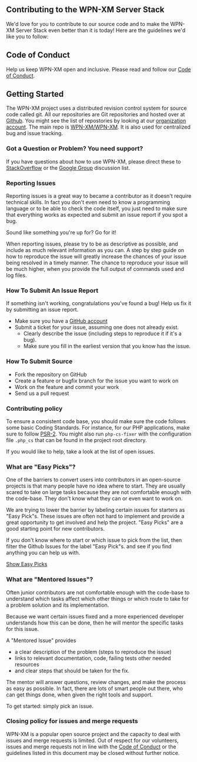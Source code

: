 ## Contributing to the WPN-XM Server Stack

We'd love for you to contribute to our source code and to make the WPN-XM Server Stack
even better than it is today! Here are the guidelines we'd like you to follow:

## Code of Conduct

Help us keep WPN-XM open and inclusive. Please read and follow our [Code of Conduct][conduct].

## Getting Started

The WPN-XM project uses a distributed revision control system for source code called git.
All our repositories are Git repositories and hosted over at [Github][github].
You might see the list of repostories by looking at our [organization account][github-org].
The main repo is [WPN-XM/WPN-XM][github-repo-wpnxm]. It is also used for centralized bug and issue tracking.

### Got a Question or Problem? You need support?

If you have questions about how to use WPN-XM, please direct these to [StackOverflow][stackoverflow] or the [Google Group][groups] discussion list.

### Reporting Issues

Reporting issues is a great way to became a contributor as it doesn't require technical skills.
In fact you don't even need to know a programming language or to be able to check the code itself,
you just need to make sure that everything works as expected and submit an issue report if you spot a bug.

Sound like something you're up for? Go for it!

When reporting issues, please try to be as descriptive as possible, and include as much relevant information as you can.
A step by step guide on how to reproduce the issue will greatly increase the chances of your issue being resolved in a timely manner.
The chance to reproduce your issue will be much higher, when you provide the full output of commands used and log files.

### How To Submit An Issue Report

If something isn't working, congratulations you've found a bug! Help us fix it by submitting an issue report.

* Make sure you have a [GitHub account][github-account]
* Submit a ticket for your issue, assuming one does not already exist.
  * Clearly describe the issue (including steps to reproduce it if it's a bug).
  * Make sure you fill in the earliest version that you know has the issue.

### How To Submit Source

* Fork the repository on GitHub
* Create a feature or bugfix branch for the issue you want to work on
* Work on the feature and commit your work
* Send us a pull request

### Contributing policy

To ensure a consistent code base, you should make sure the code follows some basic Coding Standards.
For instance, for our PHP applications, make sure to follow [PSR-2][psr-2]. You might also run `php-cs-fixer`
with the configuration file `.php_cs` that can be found in the project root directory.

If you would like to help, take a look at the list of open issues.

### What are "Easy Picks"?

One of the barriers to convert users into contributors in an open-source projects is that many people have no idea where to start.
They are usually scared to take on large tasks because they are not comfortable enough with the code-base.
They don't know what they can or even want to work on.

We are trying to lower the barrier by labeling certain issues for starters as "Easy Pick"s.
These issues are often not hard to implement and provide a great opportunity to get involved and help the project.
"Easy Picks" are a good starting point for new contributors.

If you don't know where to start or which issue to pick from the list, then filter the Github Issues for the label "Easy Pick"s.
and see if you find anything you can help us with.

[Show Easy Picks][issues-easypicks]

### What are "Mentored Issues"?

Often junior contributors are not comfortable enough with the code-base to understand which tasks affect which other things
or which route to take for a problem solution and its implementation.

Because we want certain issues fixed and a more experienced developer understands how this can be done,
then he will mentor the specific tasks for this issue.

A "Mentored Issue" provides
- a clear description of the problem (steps to reproduce the issue)
- links to relevant documentation, code, failing tests other needed resources
- and clear steps that should be taken for the fix.

The mentor will answer questions, review changes, and make the process as easy as possible.
In fact, there are lots of smart people out there, who can get things done, when given the right tools and support.

To get started: simply pick an issue.

### Closing policy for issues and merge requests

WPN-XM is a popular open source project and the capacity to deal with issues and merge requests is limited.
Out of respect for our volunteers, issues and merge requests not in line with the [Code of Conduct][conduct]
or the guidelines listed in this document may be closed without further notice.

[github-repo-wpnxm]: https://github.com/WPN-XM/WPN-XM
[github]: http://github.com/
[github-org]: https://github.com/WPN-XM
[github-help]: http://help.github.com/
[github-account]: https://github.com/signup/free
[issues-easypicks]: https://github.com/WPN-XM/WPN-XM/issues?q=is%3Aopen+is%3Aissue+label%3A%22easy+pick%22
[psr-2]: https://github.com/php-fig/fig-standards/blob/master/accepted/PSR-2-coding-style-guide.md
[conduct]: https://github.com/WPN-XM/WPN-XM/blob/master/CODE_OF_CONDUCT.md
[groups]: https://groups.google.com/forum/#!forum/wpn-xm
[stackoverflow]: http://stackoverflow.com/questions/tagged/wpn-xm
